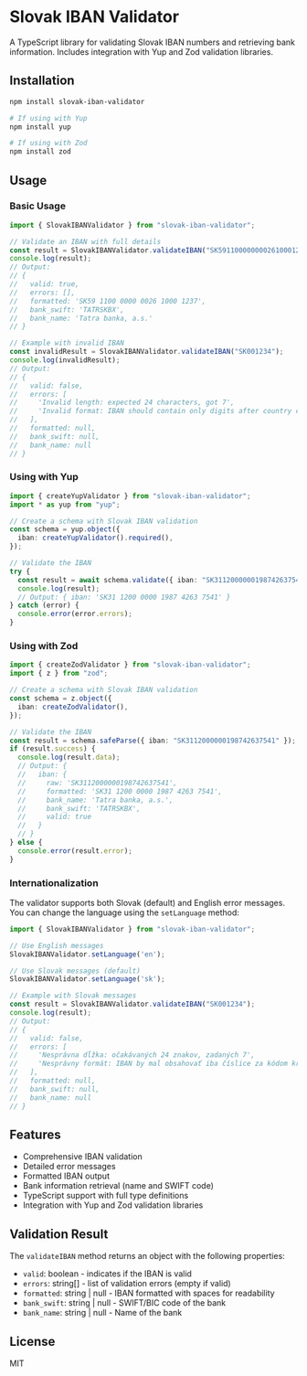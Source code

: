 # Slovak IBAN Validator

A TypeScript library for validating Slovak IBAN numbers and retrieving bank information. Includes integration with Yup and Zod validation libraries.

## Installation

```bash
npm install slovak-iban-validator

# If using with Yup
npm install yup

# If using with Zod
npm install zod
```

## Usage

### Basic Usage

```typescript
import { SlovakIBANValidator } from "slovak-iban-validator";

// Validate an IBAN with full details
const result = SlovakIBANValidator.validateIBAN("SK5911000000002610001237");
console.log(result);
// Output:
// {
//   valid: true,
//   errors: [],
//   formatted: 'SK59 1100 0000 0026 1000 1237',
//   bank_swift: 'TATRSKBX',
//   bank_name: 'Tatra banka, a.s.'
// }

// Example with invalid IBAN
const invalidResult = SlovakIBANValidator.validateIBAN("SK001234");
console.log(invalidResult);
// Output:
// {
//   valid: false,
//   errors: [
//     'Invalid length: expected 24 characters, got 7',
//     'Invalid format: IBAN should contain only digits after country code'
//   ],
//   formatted: null,
//   bank_swift: null,
//   bank_name: null
// }
```

### Using with Yup

```typescript
import { createYupValidator } from "slovak-iban-validator";
import * as yup from "yup";

// Create a schema with Slovak IBAN validation
const schema = yup.object({
  iban: createYupValidator().required(),
});

// Validate the IBAN
try {
  const result = await schema.validate({ iban: "SK3112000000198742637541" });
  console.log(result);
  // Output: { iban: 'SK31 1200 0000 1987 4263 7541' }
} catch (error) {
  console.error(error.errors);
}
```

### Using with Zod

```typescript
import { createZodValidator } from "slovak-iban-validator";
import { z } from "zod";

// Create a schema with Slovak IBAN validation
const schema = z.object({
  iban: createZodValidator(),
});

// Validate the IBAN
const result = schema.safeParse({ iban: "SK3112000000198742637541" });
if (result.success) {
  console.log(result.data);
  // Output: {
  //   iban: {
  //     raw: 'SK3112000000198742637541',
  //     formatted: 'SK31 1200 0000 1987 4263 7541',
  //     bank_name: 'Tatra banka, a.s.',
  //     bank_swift: 'TATRSKBX',
  //     valid: true
  //   }
  // }
} else {
  console.error(result.error);
}
```

### Internationalization

The validator supports both Slovak (default) and English error messages. You can change the language using the `setLanguage` method:

```typescript
import { SlovakIBANValidator } from "slovak-iban-validator";

// Use English messages
SlovakIBANValidator.setLanguage('en');

// Use Slovak messages (default)
SlovakIBANValidator.setLanguage('sk');

// Example with Slovak messages
const result = SlovakIBANValidator.validateIBAN("SK001234");
console.log(result);
// Output:
// {
//   valid: false,
//   errors: [
//     'Nesprávna dĺžka: očakávaných 24 znakov, zadaných 7',
//     'Nesprávny formát: IBAN by mal obsahovať iba číslice za kódom krajiny'
//   ],
//   formatted: null,
//   bank_swift: null,
//   bank_name: null
// }
```

## Features

- Comprehensive IBAN validation
- Detailed error messages
- Formatted IBAN output
- Bank information retrieval (name and SWIFT code)
- TypeScript support with full type definitions
- Integration with Yup and Zod validation libraries

## Validation Result

The `validateIBAN` method returns an object with the following properties:

- `valid`: boolean - indicates if the IBAN is valid
- `errors`: string[] - list of validation errors (empty if valid)
- `formatted`: string | null - IBAN formatted with spaces for readability
- `bank_swift`: string | null - SWIFT/BIC code of the bank
- `bank_name`: string | null - Name of the bank

## License

MIT
